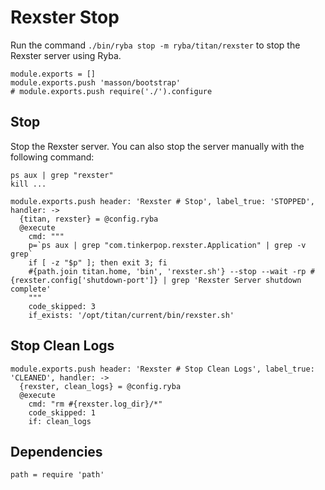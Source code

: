
# Rexster Stop

Run the command `./bin/ryba stop -m ryba/titan/rexster` to stop the Rexster
server using Ryba.

    module.exports = []
    module.exports.push 'masson/bootstrap'
    # module.exports.push require('./').configure

## Stop

Stop the Rexster server. You can also stop the server manually with the
following command:

```
ps aux | grep "rexster"
kill ...
```

    module.exports.push header: 'Rexster # Stop', label_true: 'STOPPED', handler: ->
      {titan, rexster} = @config.ryba
      @execute
        cmd: """
        p=`ps aux | grep "com.tinkerpop.rexster.Application" | grep -v grep`
        if [ -z "$p" ]; then exit 3; fi
        #{path.join titan.home, 'bin', 'rexster.sh'} --stop --wait -rp #{rexster.config['shutdown-port']} | grep 'Rexster Server shutdown complete'
        """
        code_skipped: 3
        if_exists: '/opt/titan/current/bin/rexster.sh'

## Stop Clean Logs

    module.exports.push header: 'Rexster # Stop Clean Logs', label_true: 'CLEANED', handler: ->
      {rexster, clean_logs} = @config.ryba
      @execute
        cmd: "rm #{rexster.log_dir}/*"
        code_skipped: 1
        if: clean_logs

## Dependencies

    path = require 'path'
